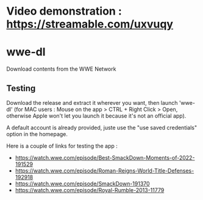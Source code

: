 # Video demonstration : https://streamable.com/uxvuqy

# wwe-dl
Download contents from the WWE Network

## Testing

Download the release and extract it wherever you want, then launch 'wwe-dl' (for MAC users : Mouse on the app > CTRL + Right Click > Open, otherwise Apple won't let you launch it because it's not an official app).

A default account is already provided, juste use the "use saved credentials" option in the homepage.

Here is a couple of links for testing the app :

- https://watch.wwe.com/episode/Best-SmackDown-Moments-of-2022-191529
- https://watch.wwe.com/episode/Roman-Reigns-World-Title-Defenses-192918
- https://watch.wwe.com/episode/SmackDown-191370
- https://watch.wwe.com/episode/Royal-Rumble-2013-11779
